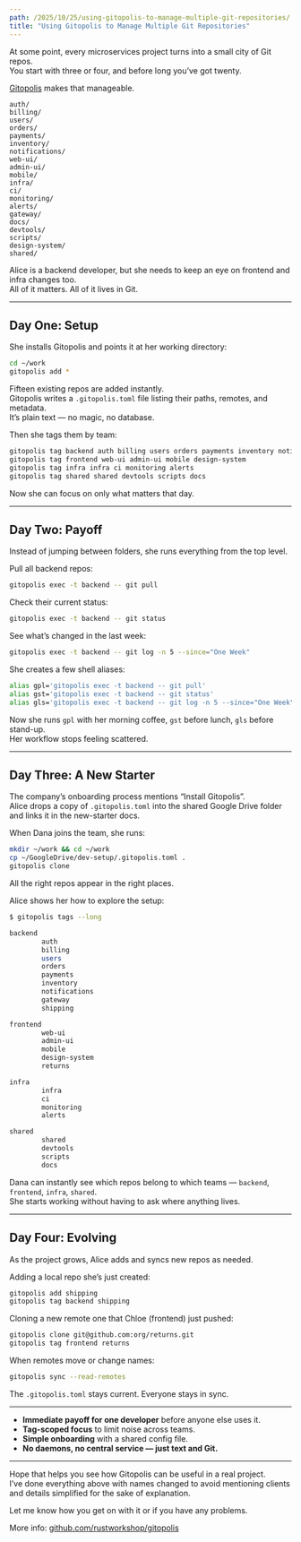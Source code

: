 ```yaml
---
path: /2025/10/25/using-gitopolis-to-manage-multiple-git-repositories/
title: "Using Gitopolis to Manage Multiple Git Repositories"
---
```


At some point, every microservices project turns into a small city of Git repos.  
You start with three or four, and before long you’ve got twenty.

[Gitopolis](https://github.com/rustworkshop/gitopolis) makes that manageable.

```
auth/
billing/
users/
orders/
payments/
inventory/
notifications/
web-ui/
admin-ui/
mobile/
infra/
ci/
monitoring/
alerts/
gateway/
docs/
devtools/
scripts/
design-system/
shared/
```

Alice is a backend developer, but she needs to keep an eye on frontend and infra changes too.  
All of it matters. All of it lives in Git.

* * *

## Day One: Setup

She installs Gitopolis and points it at her working directory:

```bash
cd ~/work
gitopolis add *
```

Fifteen existing repos are added instantly.  
Gitopolis writes a `.gitopolis.toml` file listing their paths, remotes, and metadata.  
It’s plain text — no magic, no database.

Then she tags them by team:

```bash
gitopolis tag backend auth billing users orders payments inventory notifications gateway
gitopolis tag frontend web-ui admin-ui mobile design-system
gitopolis tag infra infra ci monitoring alerts
gitopolis tag shared shared devtools scripts docs
```

Now she can focus on only what matters that day.

* * *

## Day Two: Payoff

Instead of jumping between folders, she runs everything from the top level.

Pull all backend repos:

```bash
gitopolis exec -t backend -- git pull
```

Check their current status:

```bash
gitopolis exec -t backend -- git status
```

See what’s changed in the last week:

```bash
gitopolis exec -t backend -- git log -n 5 --since="One Week"
```

She creates a few shell aliases:

```bash
alias gpl='gitopolis exec -t backend -- git pull'
alias gst='gitopolis exec -t backend -- git status'
alias gls='gitopolis exec -t backend -- git log -n 5 --since="One Week"'
```

Now she runs `gpl` with her morning coffee, `gst` before lunch, `gls` before stand-up.  
Her workflow stops feeling scattered.

* * *

## Day Three: A New Starter

The company’s onboarding process mentions “Install Gitopolis”.  
Alice drops a copy of `.gitopolis.toml` into the shared Google Drive folder and links it in the new-starter docs.

When Dana joins the team, she runs:

```bash
mkdir ~/work && cd ~/work
cp ~/GoogleDrive/dev-setup/.gitopolis.toml .
gitopolis clone
```

All the right repos appear in the right places.

Alice shows her how to explore the setup:

```bash
$ gitopolis tags --long

backend
        auth
        billing
        users
        orders
        payments
        inventory
        notifications
        gateway
        shipping

frontend
        web-ui
        admin-ui
        mobile
        design-system
        returns

infra
        infra
        ci
        monitoring
        alerts

shared
        shared
        devtools
        scripts
        docs

```

Dana can instantly see which repos belong to which teams — `backend`, `frontend`, `infra`, `shared`.  
She starts working without having to ask where anything lives.

* * *

## Day Four: Evolving

As the project grows, Alice adds and syncs new repos as needed.

Adding a local repo she’s just created:

```bash
gitopolis add shipping
gitopolis tag backend shipping
```

Cloning a new remote one that Chloe (frontend) just pushed:

```bash
gitopolis clone git@github.com:org/returns.git
gitopolis tag frontend returns
```

When remotes move or change names:

```bash
gitopolis sync --read-remotes
```

The `.gitopolis.toml` stays current. Everyone stays in sync.

* * *

* **Immediate payoff for one developer** before anyone else uses it.
* **Tag-scoped focus** to limit noise across teams.
* **Simple onboarding** with a shared config file.
* **No daemons, no central service — just text and Git.**

* * *

Hope that helps you see how Gitopolis can be useful in a real project.  
I’ve done everything above with names changed to avoid mentioning clients and details simplified for the sake of explanation.

Let me know how you get on with it or if you have any problems.

More info: [github.com/rustworkshop/gitopolis](https://github.com/rustworkshop/gitopolis)
